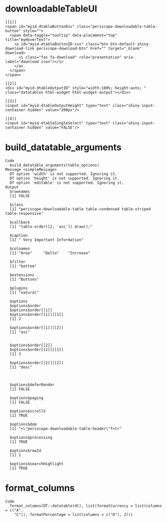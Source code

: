 # downloadableTableUI

    [[1]]
    <span id="myid-dtableButtonDiv" class="periscope-downloadable-table-button" style="">
      <span data-toggle="tooltip" data-placement="top" title="myHoverText">
        <a id="myid-dtableButtonID-csv" class="btn btn-default shiny-download-link periscope-download-btn" href="" target="_blank" download>
          <i class="fas fa-download" role="presentation" aria-label="download icon"></i>
        </a>
      </span>
    </span>
    
    [[2]]
    <div id="myid-dtableOutputID" style="width:100%; height:auto; " class="datatables html-widget html-widget-output"></div>
    
    [[3]]
    <input id="myid-dtableOutputHeight" type="text" class="shiny-input-container hidden" value="200px"/>
    
    [[4]]
    <input id="myid-dtableSingleSelect" type="text" class="shiny-input-container hidden" value="FALSE"/>
    

# build_datatable_arguments

    Code
      build_datatable_arguments(table_options)
    Message <simpleMessage>
      DT option 'width' is not supported. Ignoring it.
      DT option 'height' is not supported. Ignoring it.
      DT option 'editable' is not supported. Ignoring it.
    Output
      $rownames
      [1] FALSE
      
      $class
      [1] "periscope-downloadable-table table-condensed table-striped table-responsive"
      
      $callback
      [1] "table.order([2, 'asc']).draw();"
      
      $caption
      [1] " Very Important Information"
      
      $colnames
      [1] "Area"     "Delta"    "Increase"
      
      $filter
      [1] "bottom"
      
      $extensions
      [1] "Buttons"
      
      $plugins
      [1] "natural"
      
      $options
      $options$order
      $options$order[[1]]
      $options$order[[1]][[1]]
      [1] 2
      
      $options$order[[1]][[2]]
      [1] "asc"
      
      
      $options$order[[2]]
      $options$order[[2]][[1]]
      [1] 3
      
      $options$order[[2]][[2]]
      [1] "desc"
      
      
      
      $options$deferRender
      [1] FALSE
      
      $options$paging
      [1] FALSE
      
      $options$scrollX
      [1] TRUE
      
      $options$dom
      [1] "<\"periscope-downloadable-table-header\"f>tr"
      
      $options$processing
      [1] TRUE
      
      $options$rowId
      [1] 1
      
      $options$searchHighlight
      [1] TRUE
      
      

# format_columns

    Code
      format_columns(DT::datatable(dt), list(formatCurrency = list(columns = c("A",
        "C")), formatPercentage = list(columns = c("D"), 2)))


